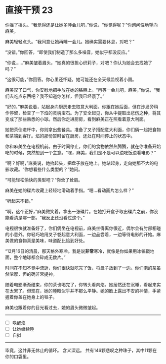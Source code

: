 # 直接干预 23

你摇了摇头。“我觉得还是让她多睡会儿吧，”你说，“你觉得呢？”你询问性地望向麻美。

麻美轻轻点头。“我同意让她再睡一会儿。她确实需要休息，对吧？”

“没错，”你回答，“即使我们制造了那么多噪音，她似乎都没反应。”

“你说……”麻美皱着眉头，“她真的很担心织莉子，对吧？你认为她会去找她了吗？”

“这很可能，”你回答。你心里还怀疑，她可能还在全天候监视着小圆。

麻美叹了口气，你安慰地把手放在她的胳膊上。“再等一会儿吧，麻美，”你说，“我们去吃点东西吧？我不知道你怎样，但我已经饿了。”

“好的，”麻美说着，站起身向厨房走去取意大利面。你跟在她后面，但在沙发旁稍作停留，检查了一下焰的灵魂宝石。为了安全起见，你从中提取出悲伤之种，将其变成了那些熟悉的小球。然后你走进厨房，看到麻美正在照看着意大利面。

她把茶倒进杯中，你则拿出些餐具。准备了叉子搭配意大利面，你们俩一起把食物和茶端到客厅。焰的那份暂时留在厨房，还处在时间停止的状态中。

你和麻美坐在电视机前。由于时间停止，你们的食物依然热腾腾，就在你准备开始吃的时候，突然想到一个主意。“嘿，麻美，我们是不是可以边吃饭边看电影？”

“啊？好啊，”麻美说，她抬起头，把盘子放在地上。她站起身，走向她那不大的电影收藏。“你想看些什么类型的？”她问。

“可能轻松愉快的类型吧？”你耸了耸肩。

麻美在她的碟片收藏上轻轻地滑动着手指。“嗯...看动画片怎么样？”

“听起来不错。”

“啊，这个正好，”麻美微笑着，拿出一张碟片。在她打开盒子取出碟片之前，你没能看清是哪一部。“我反正还没看过这个。”

电视很快就准备好了，你们俩坐在电视前，麻美坐得离你很近，偶尔会有肘部相碰的小意外。你轻巧地用叉子卷起意大利面，一边品尝着，一边等待电影的开始。麻美做的食物真是美味，味道配比恰到好处。

“12月16日的清晨，那天格外寒冷。我是说**非常**寒冷，就像是你如果用冰镐戳地面，整个地球都会碎成无数片。”

时间在不知不觉中流逝，你们很快就吃完了饭，将盘子放到了一边。你们泡的茶虽然浓厚，但的确非常提神。

随着电影渐渐结束，你的茶也喝完了，你转头看向焰。她居然还在沉睡，看起来实在太累了。但现在，她的睡眠似乎并不那么平静。她的脸上露出不安的神情，手紧握着你盖在她身上的毯子。

麻美也跟着你的目光看过去，她的眉头微微皱起。

---

- [ ] 唤醒焰
- [ ] 让她继续睡
- [ ] 自拟

---

毕竟，这并非无休止的循环。
含义深远。
共有146颗悲叹之种珠子，其中11颗在你的口袋里。

